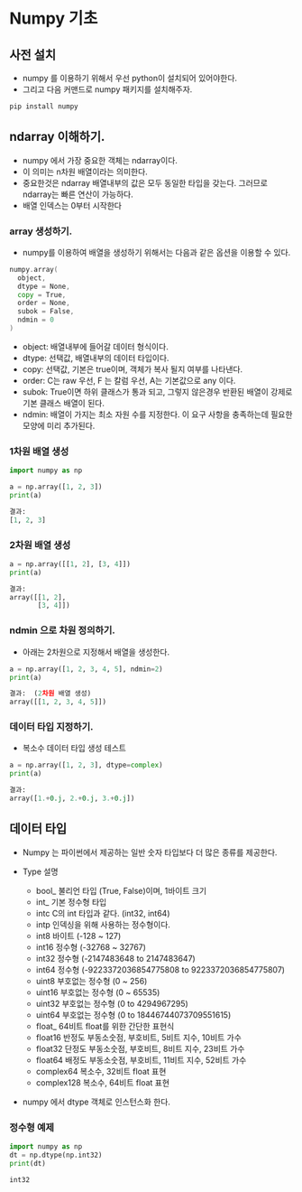 # Numpy 기초 

## 사전 설치 

- numpy 를 이용하기 위해서 우선 python이 설치되어 있어야한다. 
- 그리고 다음 커맨드로 numpy 패키지를 설치해주자. 

```go
pip install numpy
```

## ndarray 이해하기. 

- numpy 에서 가장 중요한 객체는 ndarray이다. 
- 이 의미는 n차원 배열이라는 의미한다. 
- 중요한것은 ndarray 배열내부의 값은 모두 동일한 타입을 갖는다. 그러므로 ndarray는 빠른 연산이 가능하다. 
- 배열 인덱스는 0부터 시작한다 

### array 생성하기. 

- numpy를 이용하여 배열을 생성하기 위해서는 다음과 같은 옵션을 이용할 수 있다. 

```go
numpy.array(
  object, 
  dtype = None, 
  copy = True, 
  order = None, 
  subok = False, 
  ndmin = 0
)
```

- object: 배열내부에 들어갈 데이터 형식이다. 
- dtype: 선택값, 배열내부의 데이터 타입이다. 
- copy: 선택값, 기본은 true이며, 객체가 복사 될지 여부를 나타낸다. 
- order: C는 raw 우선, F 는 칼럼 우선, A는 기본값으로 any 이다. 
- subok: True이면 하위 클래스가 통과 되고, 그렇지 않은경우 반환된 배열이 강제로 기본 클래스 배열이 된다. 
- ndmin: 배열이 가지는 최소 자원 수를 지정한다. 이 요구 사항을 충족하는데 필요한 모양에 미리 추가된다. 

### 1차원 배열 생성  

```python
import numpy as np 

a = np.array([1, 2, 3])
print(a)

결과:
[1, 2, 3]
```

### 2차원 배열 생성 

```python
a = np.array([[1, 2], [3, 4]])
print(a)

결과:
array([[1, 2],
       [3, 4]])
```

### ndmin 으로 차원 정의하기. 

- 아래는 2차원으로 지정해서 배열을 생성한다. 

```python 
a = np.array([1, 2, 3, 4, 5], ndmin=2)
print(a)

결과:  (2차원 배열 생성)
array([[1, 2, 3, 4, 5]])
```

### 데이터 타입 지정하기. 

- 복소수 데이터 타입 생성 테스트 

```python
a = np.array([1, 2, 3], dtype=complex)
print(a)

결과:  
array([1.+0.j, 2.+0.j, 3.+0.j])
```

## 데이터 타입 

- Numpy 는 파이썬에서 제공하는 일반 숫자 타입보다 더 많은 종류를 제공한다. 

- Type  설명
  - bool_ 불리언 타입 (True, False)이며, 1바이트 크기
  - int_  기본 정수형 타입 
  - intc  C의 int 타입과 같다. (int32, int64)
  - intp  인덱싱을 위해 사용하는 정수형이다. 
  - int8  바이트 (-128 ~ 127)
  - int16 정수형 (-32768 ~ 32767)
  - int32 정수형 (-2147483648 to 2147483647)
  - int64 정수형 (-9223372036854775808 to 9223372036854775807)
  - uint8 부호없는 정수형 (0 ~ 256)
  - uint16  부호없는 정수형 (0 ~ 65535)
  - uint32  부호없는 정수형 (0 to 4294967295)
  - uint64  부호없는 정수형 (0 to 18446744073709551615)
  - float_  64비트 float를 위한 간단한 표현식 
  - float16 반정도 부동소숫점, 부호비트, 5비트 지수, 10비트 가수
  - float32 단정도 부동소숫점, 부호비트, 8비트 지수, 23비트 가수
  - float64 배정도 부동소숫점, 부호비트, 11비트 지수, 52비트 가수 
  - complex64 복소수, 32비트 float 표현 
  - complex128  복소수, 64비트 float 표현 

- numpy 에서 dtype 객체로 인스턴스화 한다.

### 정수형 예제 

```python 
import numpy as np 
dt = np.dtype(np.int32)
print(dt)

int32
```



